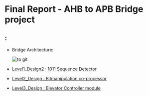 # Final Report - AHB to APB Bridge project

##  :
- Bridge Architecture:
  
  ![to git](https://github.com/ThomasMJosline/AHB_to_APB_Bridgeproject/assets/84652232/2726b9d9-0f0b-478f-8c39-ce3dbc37fe41)

  
- [Level1_Design2 : 1011 Sequence Detector](https://github.com/vyomasystems-lab/challenges-ThomasMJosline/blob/master/level1_design2/README.md)
- [Level2_Design : Bitmanipulation co-processor](https://github.com/vyomasystems-lab/challenges-ThomasMJosline/blob/master/level2_design/README.md)
- [Level3_Design : Elevator Controller module](https://github.com/vyomasystems-lab/challenges-ThomasMJosline/blob/master/level3_design/README.md)


